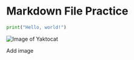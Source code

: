 # Markdown File Practice

``` python
print("Hello, world!")
```

![Image of Yaktocat](https://octodex.github.com/images/yaktocat.png)

Add image

